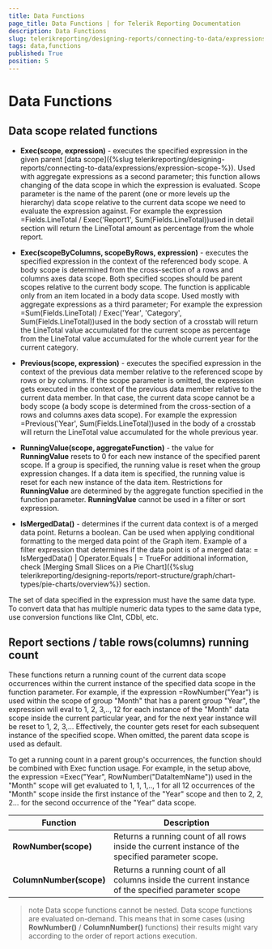 ```yaml
---
title: Data Functions
page_title: Data Functions | for Telerik Reporting Documentation
description: Data Functions
slug: telerikreporting/designing-reports/connecting-to-data/expressions/expressions-reference/functions/data-functions
tags: data,functions
published: True
position: 5
---
```


# Data Functions

## Data scope related functions

* __Exec(scope, expression)__ - executes the specified expression in the given parent [data scope]({%slug telerikreporting/designing-reports/connecting-to-data/expressions/expression-scope-%}). Used with aggregate expressions as a second parameter; this function allows changing of the data scope in which the expression is evaluated. Scope parameter is the name of the parent (one or more levels up the hierarchy) data scope relative to the current data scope we need to evaluate the expression against. For example the expression =Fields.LineTotal / Exec('Report1', Sum(Fields.LineTotal))used in detail section will return the LineTotal amount as percentage from the whole report.             

* __Exec(scopeByColumns, scopeByRows, expression)__ - executes the specified expression in the context of the referenced body scope. A body scope is determined from the cross-section of a rows and columns axes data scope. Both specified scopes should be parent scopes relative to the current body scope. The function is applicable only from an item located in a body data scope. Used mostly with aggregate expressions as a third parameter; For example the expression =Sum(Fields.LineTotal) / Exec('Year', 'Category', Sum(Fields.LineTotal))used in the body section of a crosstab will return the LineTotal value accumulated for the current scope as percentage from the LineTotal value accumulated for the whole current year for the current category.             

* __Previous(scope, expression)__ - executes the specified expression in the context of the previous data member relative to the referenced scope by rows or by columns. If the scope parameter is omitted, the expression gets executed in the context of the previous data member relative to the current data member. In that case, the current data scope cannot be a body scope (a body scope is determined from the cross-section of a rows and columns axes data scope). For example the expression =Previous('Year', Sum(Fields.LineTotal))used in the body of a crosstab will return the LineTotal value accumulated for the whole previous year.             

* __RunningValue(scope, aggregateFunction)__ - the value for __RunningValue__  resets to 0 for each new instance of the specified parent scope. If a group is specified, the running value is reset when the group expression changes. If a data item is specified, the running value is reset for each new instance of the data item. Restrictions for __RunningValue__  are determined by the aggregate function specified in the function parameter. __RunningValue__ cannot be used in a filter or sort expression.             

* __IsMergedData()__ - determines if the current data context is of a merged data point. Returns a boolean. Can be used when applying conditional formatting to the merged data point of the Graph item. Example of a filter expression that determines if the data point is of a merged data: = IsMergedData() | Operator.Equals | = TrueFor additional information, check [Merging Small Slices on a Pie Chart]({%slug telerikreporting/designing-reports/report-structure/graph/chart-types/pie-charts/overview%}) section.           

The set of data specified in the expression must have the same data type. To convert data that has multiple numeric data types to the same data type, use conversion functions like CInt, CDbl, etc.         

## Report sections / table rows(columns) running count

These functions return a running count of the current data scope occurrences within the current instance of the specified data scope in the function parameter. For example, if the expression =RowNumber("Year") is used within the scope of group "Month" that has a parent group "Year", the expression will eval to 1, 2, 3,.., 12 for each instance of the "Month" data scope inside the current particular year, and for the next year instance will be reset to 1, 2, 3,... Effectively, the counter gets reset for each subsequent instance of the specified scope. When omitted, the parent data scope is used as default.         

To get a running count in a parent group's occurrences, the function should be combined with Exec function usage. For example, in the setup above, the expression =Exec("Year", RowNumber("DataItemName")) used in the "Month" scope will get evaluated to 1, 1, 1,.., 1 for all 12 occurrences of the "Month" scope inside the first instance of the "Year" scope and then to 2, 2, 2... for the second occurrence of the "Year" data scope.         

| Function | Description |
| ------ | ------ |
| __RowNumber(scope)__ |Returns a running count of all rows inside the current instance of the specified parameter scope.|
| __ColumnNumber(scope)__ |Returns a running count of all columns inside the current instance of the specified parameter scope|

>note Data scope functions cannot be nested.
>Data scope functions are evaluated on-demand. This means that in some cases (using  __RowNumber()__  /  __ColumnNumber()__ functions) their results might vary according to the order of report actions execution.           

